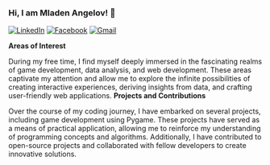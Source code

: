 ### Hi, I am Mladen Angelov! 👋

[![LinkedIn](https://img.shields.io/badge/-LinkedIn-0e76a8?style=flat-square&logo=Linkedin&logoColor=white)](https://www.linkedin.com/in/mladen-angelov-a19b5a260/) 
[![Facebook](https://img.shields.io/badge/-Facebook-00B2FF?style=flat-square&logo=Facebook&logoColor=white)](https://www.facebook.com/mladen.angelov.5/)
[![Gmail](https://img.shields.io/badge/-Gmail-c14438?style=flat&logo=Gmail&logoColor=white)](mailto:webbersof@gmail.com)


**Areas of Interest**

During my free time, I find myself deeply immersed in the fascinating realms of game development, data analysis, and web development. These areas captivate my attention and allow me to explore the infinite possibilities of creating interactive experiences, deriving insights from data, and crafting user-friendly web applications.
**Projects and Contributions**

Over the course of my coding journey, I have embarked on several projects, including game development using Pygame. These projects have served as a means of practical application, allowing me to reinforce my understanding of programming concepts and algorithms. Additionally, I have contributed to open-source projects and collaborated with fellow developers to create innovative solutions.
